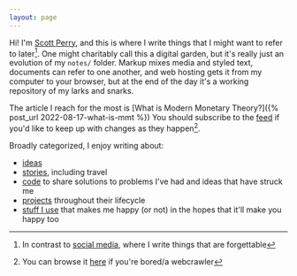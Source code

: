 ```yaml
---
layout: page
---
```


Hi! I'm [Scott Perry](about), and this is where I write things that I might want to refer to later[^social]. One might charitably call this a digital garden, but it's really just an evolution of my `notes/` folder. Markup mixes media and styled text, documents can refer to one another, and web hosting gets it from my computer to your browser, but at the end of the day it's a working repository of my larks and snarks.

The article I reach for the most is [What is Modern Monetary Theory?]({% post_url 2022-08-17-what-is-mmt %}) <!--The most popular page in terms of all-time traffic is [Project Typewriter](TODO).--> You should subscribe to the [feed](/feed.xml) if you'd like to keep up with changes as they happen[^blog].

Broadly categorized, I enjoy writing about:

* [ideas](ideas)
* [stories](stories), including travel
* [code](code) to share solutions to problems I've had and ideas that have struck me
* [projects](projects) throughout their lifecycle
* [stuff I use](iusethis) that makes me happy (or not) in the hopes that it'll make you happy too

[^social]: In contrast to [social media](/about/#fn:socials), where I write things that are forgettable
[^blog]: You can browse it [here](blog) if you're bored/a webcrawler